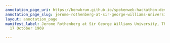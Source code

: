```yaml
---
annotation_page_uri: https://benwbrum.github.io/spokenweb-hackathon-development-noterms/annotations/jerome-rothenberg-at-sir-george-williams-university-the-poetry-series-17-october-1969-canvas-1-audience.json
annotation_page_slug: jerome-rothenberg-at-sir-george-williams-university-the-poetry-series-17-october-1969-canvas-1-audience
layout: annotation_page
manifest_label: Jerome Rothenberg at Sir George Williams University, The Poetry Series,
  17 October 1969

---
```


